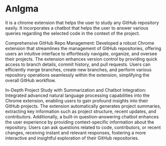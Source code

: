 # AnIgma
It is a chrome extension that helps the user to study any GitHub repository easily. It incorporates a chatbot that helps the user to answer various queries regarding the selected code in the context of the project.


Comprehensive GitHub Repo Management:
Developed a robust Chrome extension that streamlines the management of GitHub repositories, offering users an intuitive interface to effortlessly navigate, organize, and oversee their projects. The extension enhances version control by providing quick access to branch details, commit history, and pull requests. Users can efficiently merge branches, create new branches, and perform various repository operations seamlessly within the extension, simplifying the overall GitHub workflow.

In-Depth Project Study with Summarization and Chatbot Integration:
Integrated advanced natural language processing capabilities into the Chrome extension, enabling users to gain profound insights into their GitHub projects. The extension automatically generates project summaries, extracting key information such as project structure, recent updates, and contributors. Additionally, a built-in question-answering chatbot enhances the user experience by providing context-specific information about the repository. Users can ask questions related to code, contributors, or recent changes, receiving instant and relevant responses, fostering a more interactive and insightful exploration of their GitHub repositories.
